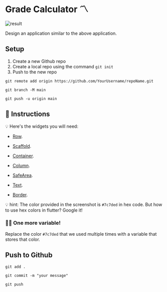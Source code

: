 # Grade Calculator 〽️

![result](https://user-images.githubusercontent.com/84308096/154513932-e7f4a10a-f76b-43ed-b54f-c1ebbfe02e4f.png)

Design an application similar to the above application.

## Setup

1. Create a new Github repo
2. Create a local repo using the command `git init`
3. Push to the new repo

```shell
git remote add origin https://github.com/YourUsername/repoName.git
```

```shell
git branch -M main
```

```shell
git push -u origin main
```

## 🍋 Instructions

💡 Here's the widgets you will need:

- [Row](https://api.flutter.dev/flutter/material/Row-class.html).

- [Scaffold](https://api.flutter.dev/flutter/material/Scaffold-class.html).

- [Container](https://api.flutter.dev/flutter/widgets/Container-class.html).

- [Column](https://api.flutter.dev/flutter/widgets/Column-class.html).

- [SafeArea](https://api.flutter.dev/flutter/widgets/SafeArea-class.html).

- [Text](https://api.flutter.dev/flutter/widgets/Text-class.html).

- [Border](https://api.flutter.dev/flutter/painting/Border-class.html).

💡 hint:
The color provided in the screenshot is `#7c7ded` in hex code.
But how to use hex colors in flutter? Google it!

### 🤼‍♂️ One more variable!

Replace the color `#7c7ded` that we used multiple times with a variable that stores that color.

## Push to Github

```shell
git add .
```

```shell
git commit -m "your message"
```

```shell
git push
```
